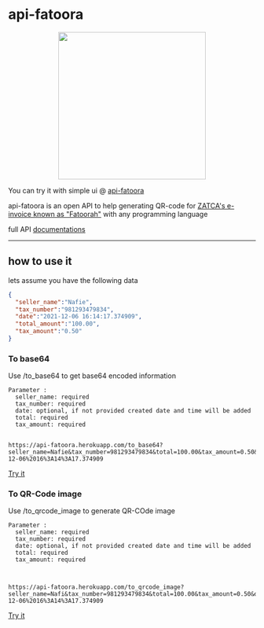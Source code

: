 # api-fatoora

<p align="center">
  <img align="center" src="https://github.com/NafieAlhilaly/api-fatoora/blob/main/images/full_E-invoice.jpg" width=300/>
</p>

You can try it with simple ui @ [api-fatoora](https://api-fatoora.herokuapp.com/)


api-fatoora is an open API to help generating QR-code for [ZATCA's e-invoice known as "Fatoorah"](https://zatca.gov.sa/en/E-Invoicing/Introduction/Pages/What-is-e-invoicing.aspx) with any programming language




full API [documentations](https://api-fatoora.herokuapp.com/docs) 


---------
## how to use it 

lets assume you have the following data 
```json
{
  "seller_name":"Nafie",
  "tax_number":"981293479834",
  "date":"2021-12-06 16:14:17.374909",
  "total_amount":"100.00",
  "tax_amount":"0.50"
}
```

### To base64
Use /to_base64 to get base64 encoded information
```
Parameter :
  seller_name: required
  tax_number: required
  date: optional, if not provided created date and time will be added
  total: required
  tax_amount: required
  
  
https://api-fatoora.herokuapp.com/to_base64?seller_name=Nafie&tax_number=981293479834&total=100.00&tax_amount=0.50&date=2021-12-06%2016%3A14%3A17.374909
```
[Try it](https://api-fatoora.herokuapp.com/to_base64?seller_name=Nafie&tax_number=981293479834&total=100.00&tax_amount=0.50&date=2021-12-06%2016%3A14%3A17.374909)

### To QR-Code image
Use /to_qrcode_image to generate QR-COde image
```
Parameter :
  seller_name: required
  tax_number: required
  date: optional, if not provided created date and time will be added
  total: required
  tax_amount: required
  
  

https://api-fatoora.herokuapp.com/to_qrcode_image?seller_name=Nafi&tax_number=981293479834&total=100.00&tax_amount=0.50&date=2021-12-06%2016%3A14%3A17.374909
```
[Try it](https://api-fatoora.herokuapp.com/to_qrcode_image?seller_name=Nafi&tax_number=981293479834&total=100.00&tax_amount=0.50&date=2021-12-06%2016%3A14%3A17.374909
)
